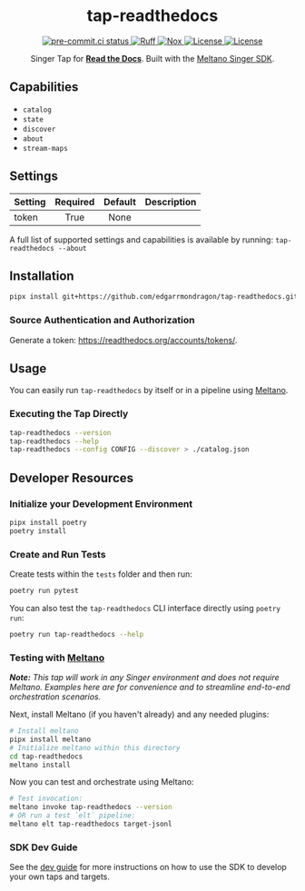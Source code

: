 <div align="center">

# tap-readthedocs

<div>
  <a href="https://results.pre-commit.ci/latest/github/edgarrmondragon/tap-readthedocs/main">
    <img alt="pre-commit.ci status" src="https://results.pre-commit.ci/badge/github/edgarrmondragon/tap-readthedocs/main.svg"/>
  </a>
  <a href="https://github.com/astral-sh/ruff">
    <img alt="Ruff" style="max-width:100%;" src="https://img.shields.io/endpoint?url=https://raw.githubusercontent.com/charliermarsh/ruff/main/assets/badge/v2.json">
  </a>
  <a href="https://github.com/wntrblm/nox">
    <img alt="Nox" src="https://img.shields.io/badge/%F0%9F%A6%8A-Nox-D85E00.svg"/>
  </a>
  <a href="https://github.com/edgarrmondragon/tap-readthedocs/blob/main/LICENSE">
    <img alt="License" src="https://img.shields.io/github/license/edgarrmondragon/tap-readthedocs"/>
  </a>
  <a href="https://github.com/edgarrmondragon/tap-readthedocs/">
    <img alt="License" src="https://img.shields.io/pypi/pyversions/tap-readthedocs"/>
  </a>
</div>

Singer Tap for [**Read the Docs**](https://docs.readthedocs.io). Built with the [Meltano Singer SDK](https://sdk.meltano.com).

</div>

## Capabilities

* `catalog`
* `state`
* `discover`
* `about`
* `stream-maps`

## Settings

| Setting| Required | Default | Description |
|:-------|:--------:|:-------:|:------------|
| token  | True     | None    |             |

A full list of supported settings and capabilities is available by running: `tap-readthedocs --about`

## Installation

```bash
pipx install git+https://github.com/edgarrmondragon/tap-readthedocs.git
```

### Source Authentication and Authorization

Generate a token: https://readthedocs.org/accounts/tokens/.

## Usage

You can easily run `tap-readthedocs` by itself or in a pipeline using [Meltano](https://meltano.com/).

### Executing the Tap Directly

```bash
tap-readthedocs --version
tap-readthedocs --help
tap-readthedocs --config CONFIG --discover > ./catalog.json
```

## Developer Resources

### Initialize your Development Environment

```bash
pipx install poetry
poetry install
```

### Create and Run Tests

Create tests within the `tests` folder and then run:

```bash
poetry run pytest
```

You can also test the `tap-readthedocs` CLI interface directly using `poetry run`:

```bash
poetry run tap-readthedocs --help
```

### Testing with [Meltano](https://www.meltano.com)

_**Note:** This tap will work in any Singer environment and does not require Meltano.
Examples here are for convenience and to streamline end-to-end orchestration scenarios._

Next, install Meltano (if you haven't already) and any needed plugins:

```bash
# Install meltano
pipx install meltano
# Initialize meltano within this directory
cd tap-readthedocs
meltano install
```

Now you can test and orchestrate using Meltano:

```bash
# Test invocation:
meltano invoke tap-readthedocs --version
# OR run a test `elt` pipeline:
meltano elt tap-readthedocs target-jsonl
```

### SDK Dev Guide

See the [dev guide](https://sdk.meltano.com/en/latest/dev_guide.html) for more instructions on how to use the SDK to
develop your own taps and targets.
